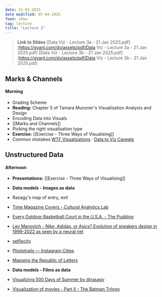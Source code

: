 ```yaml
---
date: 21-01-2025
date modified: 07-04-2025
feed: show
tag: lecture
title: "Lecture 3"
---
```


> **Link to Slides**
> [Data Viz - Lecture 3a - 21 Jan 2025.pdf](https://gyanl.com/dv/assets/pdf/Data Viz - Lecture 3a - 21 Jan 2025.pdf)
> [Data Viz - Lecture 3b - 21 Jan 2025.pdf](https://gyanl.com/dv/assets/pdf/Data Viz - Lecture 3b - 21 Jan 2025.pdf)

## Marks & Channels
#### Morning
- Grading Scheme
- **Reading:** Chapter 5 of Tamara Munzner's Visualization Analysis and Design
- Encoding Data into Visuals
- [[Marks and Channels]]
- Picking the right visualisation type
- **Exercise:** [[Exercise - Three Ways of Visualising]]
- Common mistakes [WTF Visualizations](https://viz.wtf/) · [Data to Viz Caveats](https://www.data-to-viz.com/caveats.html)

## Unstructured Data

#### Afternoon
- **Presentations:** [[Exercise - Three Ways of Visualising]]

- **Data models - Images as data**
- Rasagy's map of entry, exit
- [Time Magazine Covers - Cultural Analytics Lab](https://lab.culturalanalytics.info/2016/04/timeline-4535-time-magazine-covers-1923.html)
- [Every Outdoor Basketball Court in the U.S.A. - The Pudding](https://pudding.cool/2024/09/courts/)
- [Lev Manovich - Nike, Adidas, or Asics? Evolution of sneakers design in 1999-2022 as seen by a neural net](https://manovich.net/index.php/projects/using-web-data-to-reveal-22-year-history-of-sneaker-designs)
- [selfiecity](https://selfiecity.net/#intro)
- [Phototrails — Instagram Cities](https://phototrails.net/instagram-cities/)
- [Mapping the Republic of Letters](http://republicofletters.stanford.edu/)

- **Data models - Films as data**
- [Visualizing 500 Days of Summer by @rasagy](https://rasagy.in/500days/)
- [Visualization of movies - Part II - The Batman Trilogy](https://www.smartjava.org/examples/movie-viz/batman.html)
